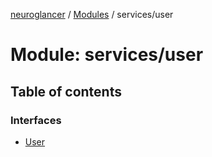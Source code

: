 [neuroglancer](../README.md) / [Modules](../modules.md) / services/user

# Module: services/user

## Table of contents

### Interfaces

- [User](../interfaces/services_user.User.md)
